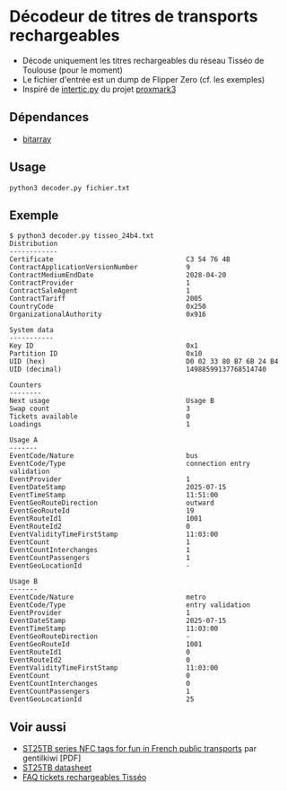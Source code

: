 # Décodeur de titres de transports rechargeables

- Décode uniquement les titres rechargeables du réseau Tisséo de Toulouse (pour le moment)
- Le fichier d'entrée est un dump de Flipper Zero (cf. les exemples)
- Inspiré de [intertic.py](https://github.com/RfidResearchGroup/proxmark3/blob/master/client/pyscripts/intertic.py) du projet [proxmark3](https://github.com/RfidResearchGroup/proxmark3/)

## Dépendances

- [bitarray](https://pypi.org/project/bitarray/)

## Usage

```
python3 decoder.py fichier.txt
```

## Exemple

```
$ python3 decoder.py tisseo_24b4.txt
Distribution
------------
Certificate                             	C3 54 76 4B
ContractApplicationVersionNumber        	9
ContractMediumEndDate                   	2028-04-20
ContractProvider                        	1
ContractSaleAgent                       	1
ContractTariff                          	2005
CountryCode                             	0x250
OrganizationalAuthority                 	0x916

System data
-----------
Key ID                                  	0x1
Partition ID                            	0x10
UID (hex)                               	D0 02 33 80 B7 6B 24 B4
UID (decimal)                           	14988599137768514740

Counters
--------
Next usage                              	Usage B
Swap count                              	3
Tickets available                       	0
Loadings                                	1

Usage A
-------
EventCode/Nature                        	bus
EventCode/Type                          	connection entry validation
EventProvider                           	1
EventDateStamp                          	2025-07-15
EventTimeStamp                          	11:51:00
EventGeoRouteDirection                  	outward
EventGeoRouteId                         	19
EventRouteId1                           	1001
EventRouteId2                           	0
EventValidityTimeFirstStamp             	11:03:00
EventCount                              	1
EventCountInterchanges                  	1
EventCountPassengers                    	1
EventGeoLocationId                      	-

Usage B
-------
EventCode/Nature                        	metro
EventCode/Type                          	entry validation
EventProvider                           	1
EventDateStamp                          	2025-07-15
EventTimeStamp                          	11:03:00
EventGeoRouteDirection                  	-
EventGeoRouteId                         	1001
EventRouteId1                           	0
EventRouteId2                           	0
EventValidityTimeFirstStamp             	11:03:00
EventCount                              	0
EventCountInterchanges                  	0
EventCountPassengers                    	1
EventGeoLocationId                      	25
```

## Voir aussi

- [ST25TB series NFC tags for fun in French public transports](https://raw.githubusercontent.com/gentilkiwi/st25tb_kiemul/main/ST25TB_transport.pdf) par gentilkiwi [PDF]
- [ST25TB datasheet](https://www.st.com/resource/en/datasheet/st25tb04k.pdf)
- [FAQ tickets rechargeables Tisséo](https://www.tisseo.fr/FAQ?thematic=generalites)
